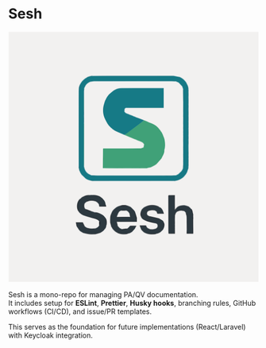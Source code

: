 # Sesh

<p align="center">
  <img src="docs/assets/logo_text.svg" alt="Sesh Logo" width="600">
</p>

Sesh is a mono-repo for managing PA/QV documentation.  
It includes setup for **ESLint**, **Prettier**, **Husky hooks**, branching rules, GitHub workflows (CI/CD), and issue/PR templates.  

This serves as the foundation for future implementations (React/Laravel) with Keycloak integration.

